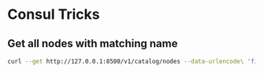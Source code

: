 # Consul Tricks

## Get all nodes with matching name

```bash
curl --get http://127.0.0.1:8500/v1/catalog/nodes --data-urlencode\ 'filter=Node contains "deploy-"' | jq
```
